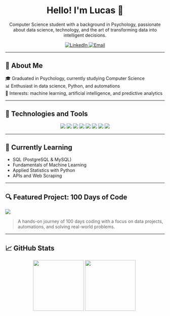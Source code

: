 <h1 align="center">Hello! I'm Lucas 👋</h1>

<p align="center">
  Computer Science student with a background in Psychology, passionate about data science, technology, and the art of transforming data into intelligent decisions.
</p>

<p align="center">
  <a href="https://www.linkedin.com/in/lucasqrz/" target="_blank">
    <img src="https://img.shields.io/badge/LinkedIn-0077B5?style=flat&logo=linkedin&logoColor=white" alt="LinkedIn">
  </a>
  <a href="mailto:lucasqrz1@hotmail.com">
    <img src="https://img.shields.io/badge/Email-D14836?style=flat&logo=gmail&logoColor=white" alt="Email">
  </a>
</p>

---

## 🚀 About Me

🎓 Graduated in Psychology, currently studying Computer Science  
📊 Enthusiast in data science, Python, and automations  
🧠 Interests: machine learning, artificial intelligence, and predictive analytics  

---

## 🧰 Technologies and Tools

<div align="center">
  <img src="https://img.shields.io/badge/Python-3776AB?style=flat&logo=python&logoColor=white" />
  <img src="https://img.shields.io/badge/Pandas-150458?style=flat&logo=pandas&logoColor=white" />
  <img src="https://img.shields.io/badge/NumPy-013243?style=flat&logo=numpy&logoColor=white" />
  <img src="https://img.shields.io/badge/Matplotlib-11557C?style=flat&logo=plotly&logoColor=white" />
  <img src="https://img.shields.io/badge/VSCode-007ACC?style=flat&logo=visual-studio-code&logoColor=white" />
  <img src="https://img.shields.io/badge/GitHub-181717?style=flat&logo=github&logoColor=white" />
  <img src="https://img.shields.io/badge/Git-F05032?style=flat&logo=git&logoColor=white" />
  <img src="https://img.shields.io/badge/CSV-003366?style=flat&logo=files&logoColor=white" />
</div>

---

## 🌱 Currently Learning

- SQL (PostgreSQL & MySQL)  
- Fundamentals of Machine Learning  
- Applied Statistics with Python  
- APIs and Web Scraping  

---

## 🔍 Featured Project: 100 Days of Code

<a href="https://github.com/Lucasqrz1/100_Days_Of_Code" target="_blank">
  <img src="https://img.shields.io/badge/Visit Repository-100_Days_Of_Code-181717?style=for-the-badge&logo=github" />
</a>

> A hands-on journey of 100 days coding with a focus on data projects, automations, and solving real-world problems.

---

## 📈 GitHub Stats

<div align="center">
  <img height="160em" src="https://github-readme-stats.vercel.app/api?username=lucasqrz1&show_icons=true&theme=tokyonight" />
  <img height="160em" src="https://github-readme-stats.vercel.app/api/top-langs/?username=lucasqrz1&layout=compact&theme=tokyonight" />
  <img
